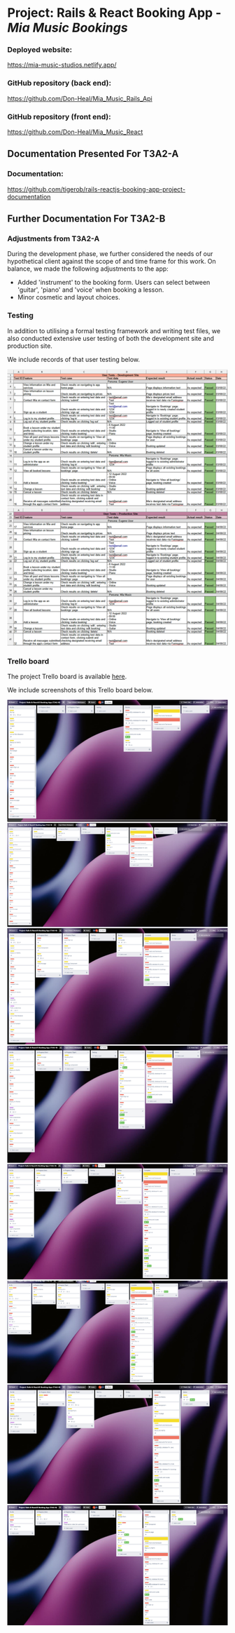 # Project: Rails & React Booking App - *Mia Music Bookings*

### Deployed website:

https://mia-music-studios.netlify.app/

### GitHub repository (back end):

https://github.com/Don-Heal/Mia_Music_Rails_Api

### GitHub repository (front end):

https://github.com/Don-Heal/Mia_Music_React

## Documentation Presented For T3A2-A

### Documentation:

https://github.com/tigerob/rails-reactjs-booking-app-project-documentation

## Further Documentation For T3A2-B

### Adjustments from T3A2-A

During the development phase, we further considered the needs of our hypothetical client against the scope of and time frame for this work. On balance, we made the following adjustments to the app:

- Added 'instrument' to the booking form. Users can select between 'guitar', 'piano' and 'voice' when booking a lesson.
- Minor cosmetic and layout choices.

### Testing

In addition to utilising a formal testing framework and writing test files, we also conducted extensive user testing of both the development site and production site.

We include records of that user testing below.

!["User tests 1"](./docs/user-tests/user-tests-1.png)
!["User tests 2"](./docs/user-tests/user-tests-2.png)

### Trello board

The project Trello board is available [here](https://trello.com/b/D6nQq4WS/project-rails-reactjs-booking-app-t3a2-b).

We include screenshots of this Trello board below.

!["Trello board 1"](./docs/trelloB/Trello1.png)
!["Trello board 2"](./docs/trelloB/Trello2.png)
!["Trello board 3"](./docs/trelloB/Trello3.png)
!["Trello board 4"](./docs/trelloB/Trello4.png)
!["Trello board 5"](./docs/trelloB/Trello5.png)
!["Trello board 6"](./docs/trelloB/Trello6.png)
!["Trello board 7"](./docs/trelloB/Trello7.png)
!["Trello board 8"](./docs/trelloB/Trello8.png)